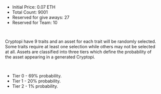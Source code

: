 - Initial Price: 0.07 ETH
- Total Count: 9001
- Reserved for give aways: 27
- Reserved for Team: 10

<br>

Cryptopi have 9 traits and an asset for each trait will be randomly selected. Some traits require at least one selection while others may not be selected at all. Assets are classified into three tiers which define the probability of the asset appearing in a generated Cryptopi.

<br>

- Tier 0 - 69% probability.
- Tier 1 - 20% probability.
- Tier 2 - 1% probability.
